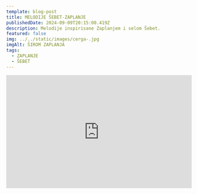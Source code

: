```yaml
---
template: blog-post
title: MELODIJE ŠEBET-ZAPLANJE
publishedDate: 2024-09-09T20:15:00.419Z
description: Melodije inspirisane Zaplanjem i selom Šebet.
featured: false
img: ../../static/images/cerga-.jpg
imgAlt: ŠIROM ZAPLANJA
tags:
  - ZAPLANJE
  - ŠEBET
---
```

<iframe src="https://www.facebook.com/plugins/post.php?href=https%3A%2F%2Fwww.facebook.com%2FseloSebet%2Fposts%2Fpfbid02wWWU7ym81UgKxRdFjkxDwfj4nrnMqCZGRHRZ6mENmtrq9dSFdDQzytHro8cidvRpl&show_text=true&width=500" width="500" height="305" style="border:none;overflow:hidden" scrolling="no" frameborder="0" allowfullscreen="true" allow="autoplay; clipboard-write; encrypted-media; picture-in-picture; web-share"></iframe>